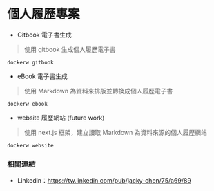# 個人履歷專案

+ Gitbook 電子書生成
> 使用 gitbook 生成個人履歷電子書

```
dockerw gitbook
```

+ eBook 電子書生成
> 使用 Markdown 為資料來排版並轉換成個人履歷電子書

```
dockerw ebook
```

+ website 履歷網站 (future work)
> 使用 next.js 框架，建立讀取 Markdown 為資料來源的個人履歷網站

```
dockerw website
```


### 相關連結

- Linkedin：https://tw.linkedin.com/pub/jacky-chen/75/a69/89
